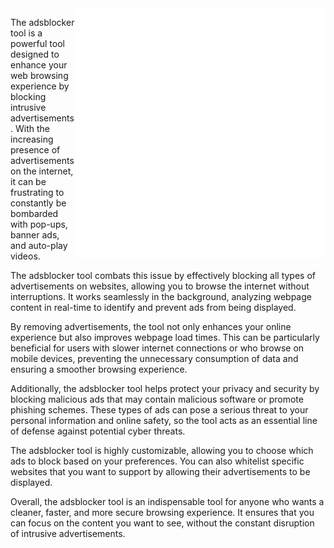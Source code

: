 <img align="right" alt="coding" width ="400" src="https://github.com/thegreatpayload/adsblocker/blob/3431ef55154c5cd3d5338f5982fdb16ce0a58b9a/adsblocker.gif">
<p>The adsblocker tool is a powerful tool designed to enhance your web browsing experience by blocking intrusive advertisements. With the increasing presence of advertisements on the internet, it can be frustrating to constantly be bombarded with pop-ups, banner ads, and auto-play videos. 

The adsblocker tool combats this issue by effectively blocking all types of advertisements on websites, allowing you to browse the internet without interruptions. It works seamlessly in the background, analyzing webpage content in real-time to identify and prevent ads from being displayed.

By removing advertisements, the tool not only enhances your online experience but also improves webpage load times. This can be particularly beneficial for users with slower internet connections or who browse on mobile devices, preventing the unnecessary consumption of data and ensuring a smoother browsing experience.

Additionally, the adsblocker tool helps protect your privacy and security by blocking malicious ads that may contain malicious software or promote phishing schemes. These types of ads can pose a serious threat to your personal information and online safety, so the tool acts as an essential line of defense against potential cyber threats.

The adsblocker tool is highly customizable, allowing you to choose which ads to block based on your preferences. You can also whitelist specific websites that you want to support by allowing their advertisements to be displayed.

Overall, the adsblocker tool is an indispensable tool for anyone who wants a cleaner, faster, and more secure browsing experience. It ensures that you can focus on the content you want to see, without the constant disruption of intrusive advertisements.</p>


